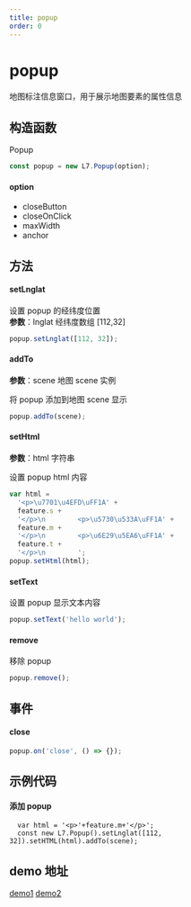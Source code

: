 ```yaml
---
title: popup
order: 0
---
```


# popup

地图标注信息窗口，用于展示地图要素的属性信息

## 构造函数

Popup

```javascript
const popup = new L7.Popup(option);
```

#### option

- closeButton
- closeOnClick
- maxWidth
- anchor

## 方法

#### setLnglat

设置 popup 的经纬度位置<br />**参数**：lnglat 经纬度数组 [112,32]

```javascript
popup.setLnglat([112, 32]);
```

#### addTo

**参数**：scene 地图 scene 实例

将 popup 添加到地图 scene 显示

```javascript
popup.addTo(scene);
```

#### setHtml

**参数**：html 字符串

设置 popup html 内容

```javascript
var html =
  '<p>\u7701\u4EFD\uFF1A' +
  feature.s +
  '</p>\n        <p>\u5730\u533A\uFF1A' +
  feature.m +
  '</p>\n        <p>\u6E29\u5EA6\uFF1A' +
  feature.t +
  '</p>\n        ';
popup.setHtml(html);
```

#### setText

设置 popup 显示文本内容

```javascript
popup.setText('hello world');
```

#### remove

移除 popup

```javascript
popup.remove();
```

## 事件

#### close

```javascript
popup.on('close', () => {});
```

## 示例代码

#### 添加 popup

```
  var html = '<p>'+feature.m+'</p>';
  const new L7.Popup().setLnglat([112, 32]).setHTML(html).addTo(scene);
```

## demo 地址
[demo1](../../../examples/point/column)
[demo2](../../../examples/line/path)


